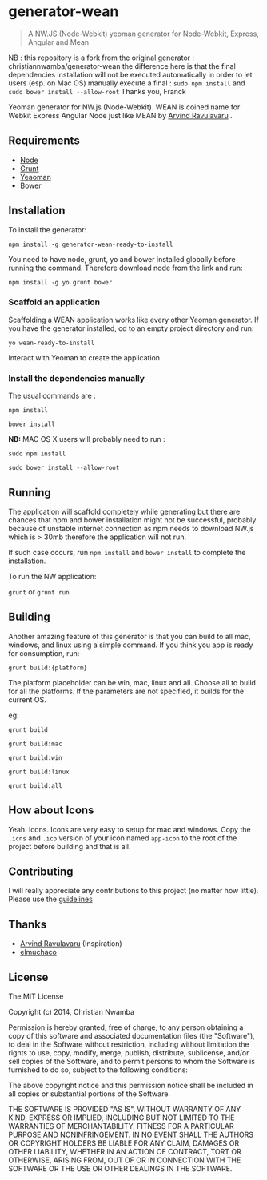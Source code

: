 generator-wean
================================
>A NW.JS (Node-Webkit) yeoman generator for Node-Webkit, Express, Angular and Mean

NB : this repository is a fork from the original generator : christiannwamba/generator-wean
the difference here is that the final dependencies installation will not be executed automatically in order to let users (esp. on Mac OS) manually execute a final :
`sudo npm install`
and
`sudo bower install --allow-root`
Thanks you,
Franck

Yeoman generator for NW.js (Node-Webkit). WEAN is coined name for Webkit Express Angular Node just like MEAN by  [Arvind Ravulavaru](https://github.com/arvindr21) .

## Requirements
* [Node](https://nodejs.org)
* [Grunt](http://gruntjs.com/)
* [Yeaoman](http://yeoman.io/)
* [Bower](http://bower.io/)

## Installation
To install the generator:

`npm install -g generator-wean-ready-to-install`

You need to have node, grunt, yo and bower installed globally before running the command. Therefore download node from the link and run:

`npm install -g yo grunt bower`

### Scaffold an application
Scaffolding a WEAN application works like every other Yeoman generator. If you have the generator installed, cd to an empty project directory and run:

`yo wean-ready-to-install`

Interact with Yeoman to create the application.

### Install the dependencies manually
The usual commands are :

`npm install`

`bower install`

**NB:** MAC OS X users will probably need to run :

`sudo npm install`

`sudo bower install --allow-root`



## Running
The application will scaffold completely while generating but there are chances that npm and bower installation might not be successful, probably because of unstable internet connection as npm needs to download NW.js which is > 30mb therefore the application will not run.

If such case occurs, run `npm install` and `bower install` to complete the installation.

To run the NW application:

`grunt` or `grunt run`

## Building
Another amazing feature of this generator is that you can build to all mac, windows, and linux using a simple command. If you think you app is ready for consumption, run:

`grunt build:{platform}`

The platform placeholder can be win, mac, linux and all. Choose all to build for all the platforms. If the parameters are not specified, it builds for the current OS.

eg: 

`grunt build`

`grunt build:mac`

`grunt build:win`

`grunt build:linux`

`grunt build:all`


## How about Icons
Yeah. Icons. Icons are very easy to setup for mac and windows. Copy the `.icns` and `.ico` version of your icon named `app-icon` to the root of the project before building and that is all.

## Contributing
I will really appreciate any contributions to this project (no matter how little). Please use the [guidelines](https://github.com/christiannwamba/generator-wean/blob/master/CONTRIBUTING.md)

## Thanks
* [Arvind Ravulavaru](https://github.com/arvindr21/slush-wean) (Inspiration)
* [elmuchaco](http://stackoverflow.com/a/22476910)


## License 

The MIT License

Copyright (c) 2014, Christian Nwamba

Permission is hereby granted, free of charge, to any person
obtaining a copy of this software and associated documentation
files (the "Software"), to deal in the Software without
restriction, including without limitation the rights to use,
copy, modify, merge, publish, distribute, sublicense, and/or sell
copies of the Software, and to permit persons to whom the
Software is furnished to do so, subject to the following
conditions:

The above copyright notice and this permission notice shall be
included in all copies or substantial portions of the Software.

THE SOFTWARE IS PROVIDED "AS IS", WITHOUT WARRANTY OF ANY KIND,
EXPRESS OR IMPLIED, INCLUDING BUT NOT LIMITED TO THE WARRANTIES
OF MERCHANTABILITY, FITNESS FOR A PARTICULAR PURPOSE AND
NONINFRINGEMENT. IN NO EVENT SHALL THE AUTHORS OR COPYRIGHT
HOLDERS BE LIABLE FOR ANY CLAIM, DAMAGES OR OTHER LIABILITY,
WHETHER IN AN ACTION OF CONTRACT, TORT OR OTHERWISE, ARISING
FROM, OUT OF OR IN CONNECTION WITH THE SOFTWARE OR THE USE OR
OTHER DEALINGS IN THE SOFTWARE.
